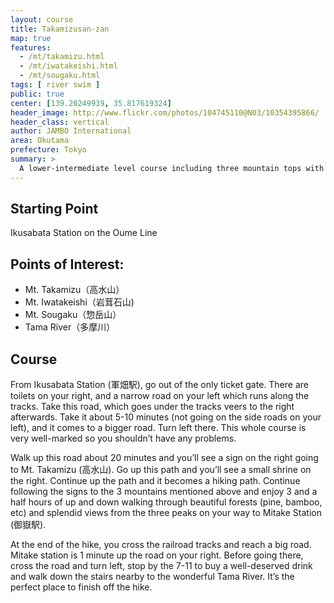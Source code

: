 ```yaml
---
layout: course
title: Takamizusan-zan
map: true
features:
  - /mt/takamizu.html
  - /mt/iwatakeishi.html
  - /mt/sougaku.html
tags: [ river swim ]
public: true
center: [139.20249939, 35.817619324]
header_image: http://www.flickr.com/photos/104745110@N03/10354395866/
header_class: vertical
author: JAMBO International
area: Okutama
prefecture: Tokyo
summary: >
  A lower-intermediate level course including three mountain tops with great views of the Okutama area. Recommended for late summer or early fall.
---
```

## Starting Point
Ikusabata Station on the Oume Line

## Points of Interest:
 - Mt. Takamizu（高水山）
 - Mt. Iwatakeishi（岩茸石山)
 - Mt. Sougaku（惣岳山）
 - Tama River（多摩川）

## Course

From Ikusabata Station (軍畑駅), go out of the only ticket gate.  There are toilets on your right, and a narrow road on your left which runs along the tracks.  Take this road, which goes under the tracks veers to the right afterwards.  Take it about 5-10 minutes (not going on the side roads on your left), and it comes to a bigger road.  Turn left there. This whole course is very well-marked so you shouldn’t have any problems.

Walk up this road about 20 minutes and you’ll see a sign on the right going to Mt. Takamizu (高水山).  Go up this path and you’ll see a small shrine on the right.  Continue up the path and it becomes a hiking path.  Continue following the signs to the 3 mountains mentioned above and enjoy 3 and a half hours of up and down walking through beautiful forests (pine, bamboo, etc) and splendid views from the three peaks on your way to Mitake Station (御嶽駅).

At the end of the hike, you cross the railroad tracks and reach a big road.  Mitake station is 1 minute up the road on your right. Before going there, cross the road and turn left, stop by the 7-11 to buy a well-deserved drink and walk down the stairs nearby to the wonderful Tama River. It’s the perfect place to finish off the hike.

